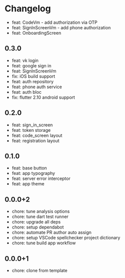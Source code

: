 # Changelog

- feat: CodeVm - add authorization via OTP
- feat: SignInScreenVm - add phone authorization
- feat: OnboardingScreen

## 0.3.0

- feat: vk login
- feat: google sign in
- feat: SignInScreenVm
- fix: iOS build support
- feat: auth repository
- feat: phone auth service
- feat: auth bloc
- fix: flutter 2.10 android support

## 0.2.0

- feat: sign_in_screen
- feat: token storage
- feat: code_screen layout
- feat: registration layout

## 0.1.0

- feat: base button
- feat: app typography
- feat: server error interceptor
- feat: app theme

## 0.0.0+2

- chore: tune analysis options
- chore: tune dart test runner
- chore: upgrade all deps
- chore: setup dependabot
- chore: automate PR author auto assign
- chore: setup VSCode spellchecker project dictionary
- chore: tune build app workflow

## 0.0.0+1

- chore: clone from template
